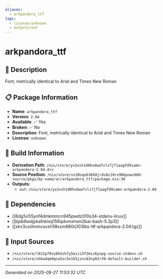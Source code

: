 ```yaml
---
aliases:
  - arkpandora_ttf
tags:
  - license/unknown
  - outputs/out
---
```


# arkpandora_ttf

## 📝 Description

Font, metrically identical to Arial and Times New Roman

## 📋 Package Information

- **Name**: `arkpandora_ttf`
- **Version**: `2.04`
- **Available**: ✅ Yes
- **Broken**: ✅ No
- **Description**: Font, metrically identical to Arial and Times New Roman
- **License**: `unknown`

## 🔧 Build Information

- **Derivation Path**: `/nix/store/yv2xsh1d0hxdwafvlz7jf1aagfd9iamn-arkpandora-2.04.drv`
- **Source Position**: `/nix/store/ns30sqxb36k8jrds8z18rv96bpnwc60d-source/pkgs/by-name/ar/arkpandora_ttf/package.nix:30`
- **Outputs**:
  - `out`:  `/nix/store/yv2xsh1d0hxdwafvlz7jf1aagfd9iamn-arkpandora-2.04`

## 🔗 Dependencies

- [[6dg1vi55ynf4dmkmmcn945pwdz010s34-stdenv-linux]]
- [[bjsb6wdjykafnkixq156qdvmxhsm2bai-bash-5.3p3]]
- [[xkv3cxiihnmvsxxh58xxm680rj103lbs-ttf-arkpandora-2.04.tgz]]

## 📁 Input Sources

- `/nix/store/l622p70vy8k5sh7y5wizi5f2mic6ynpg-source-stdenv.sh`
- `/nix/store/shkw4qm9qcw5sc5n1k5jznc83ny02r39-default-builder.sh`

---
*Generated on 2025-09-27 11:53:32 UTC*
